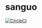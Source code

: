 # sanguo

[![CircleCI](https://circleci.com/gh/cbdyzj/sanguo.svg?style=svg)](https://circleci.com/gh/cbdyzj/sanguo)
